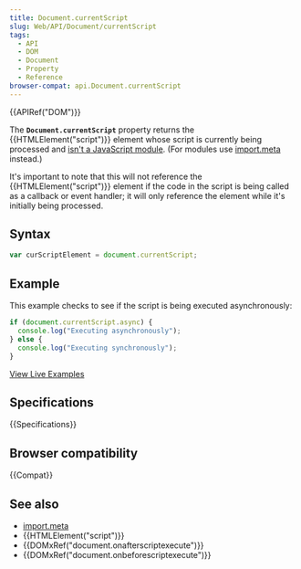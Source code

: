 ```yaml
---
title: Document.currentScript
slug: Web/API/Document/currentScript
tags:
  - API
  - DOM
  - Document
  - Property
  - Reference
browser-compat: api.Document.currentScript
---
```

{{APIRef("DOM")}}

The **`Document.currentScript`** property returns the {{HTMLElement("script")}} element whose script is currently being processed and [isn't a JavaScript module](https://github.com/whatwg/html/issues/997). (For modules use [import.meta](/en-US/docs/Web/JavaScript/Reference/Statements/import.meta) instead.)

It's important to note that this will not reference the {{HTMLElement("script")}}
element if the code in the script is being called as a callback or event handler; it
will only reference the element while it's initially being processed.

## Syntax

```js
var curScriptElement = document.currentScript;
```

## Example

This example checks to see if the script is being executed asynchronously:

```js
if (document.currentScript.async) {
  console.log("Executing asynchronously");
} else {
  console.log("Executing synchronously");
}
```

[View Live Examples](https://media.prod.mdn.mozit.cloud/samples/html/currentScript.html)

## Specifications

{{Specifications}}

## Browser compatibility

{{Compat}}

## See also

- [import.meta](/en-US/docs/Web/JavaScript/Reference/Statements/import.meta)
- {{HTMLElement("script")}}
- {{DOMxRef("document.onafterscriptexecute")}}
- {{DOMxRef("document.onbeforescriptexecute")}}

